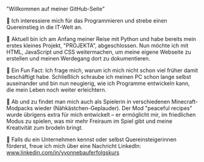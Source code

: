 "Willkommen auf meiner GitHub-Seite"

  💠 Ich interessiere mich für das Programmieren und strebe einen Quereinstieg in die IT-Welt an.
  
  💠 Aktuell bin ich am Anfang meiner Reise mit Python und habe bereits mein erstes kleines Projekt, "PROJEKTA", abgeschlossen. 
  Nun möchte ich mit HTML, JavaScript und CSS weitermachen, um meine eigene Webseite zu erstellen und meinen Werdegang dort zu dokumentieren.
  
  💠 Ein Fun Fact: Ich frage mich, warum ich mich nicht schon viel früher damit beschäftigt habe. 
  Schließlich schraube ich meinen PC schon lange selbst auseinander und bin nun neugierig, wie ich Programme entwickeln kann, die mein Leben noch weiter erleichtern.
 
  💠 Ab und zu findet man mich auch als Spielerin in verschiedenen Minecraft-Modpacks wieder 
  (Nähkästchen-Geplauder). Der Mod "peaceful recipes" wurde übrigens extra für mich entwickelt – er ermöglicht mir, im friedlichen Modus zu spielen, was mir mehr Freiraum im Spiel gibt und meine Kreativität zum brodeln bringt.
  
  💠 Falls du ein Unternehmen kennst oder selbst Quereinsteigerinnen förderst, freue ich mich über eine Nachricht LinkedIn: www.linkedin.com/in/yvonnebauferfolgskurs

